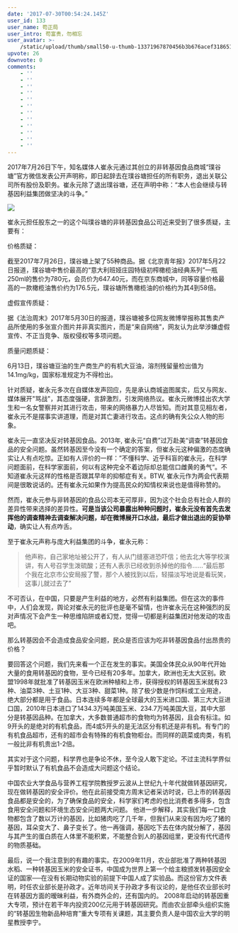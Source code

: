 ```yaml
---
date: '2017-07-30T00:54:24.145Z'
user_id: 133
user_name: 苟正局
user_intro: 苟富贵，勿相忘
user_avatar: >-
    /static/upload/thumb/small50-u-thumb-13371967870456b3b676acef31865106ee82d2d192e.png
upvote: 26
downvote: 0
comments:
    - ''
    - ''
    - ''
    - ''
    - ''
    - ''
    - ''
    - ''
    - ''
    - ''
    - ''
    - ''
---
```


2017年7月26日下午，知名媒体人崔永元通过其创立的非转基因食品商城“璞谷塘”官方微信发表公开声明称，即日起辞去在璞谷塘担任的所有职务，退出关联公司所有股份及职务。崔永元除了退出璞谷塘，还在声明中称：“本人也会继续与转基因利益集团做坚决的斗争。”

  

![](https://pincimg.com/posts/1468/c818c59f7d052dac82e8acf7a84fdd28.jpg)

  

崔永元担任股东之一的这个叫璞谷塘的非转基因食品公司近来受到了很多质疑，主要有：

价格质疑：

截至2017年7月26日，璞谷塘上架了55种商品。据《北京青年报》2017年5月22日报道，璞谷塘中售价最高的“意大利班娅庄园特级初榨橄榄油经典系列”一瓶250ml的售价为780元，会员价为647.40元，而在京东商城中，同等容量价格最高的一款橄榄油售价约为176.5元，璞谷塘所售橄榄油的价格约为其4到58倍。

虚假宣传质疑：

据《法治周末》2017年5月30日的报道，璞谷塘被多位网友微博举报称其售卖产品所使用的多张宣介图片并非真实图片，而是“来自网络”，网友认为此举涉嫌虚假宣传、不正当竞争、版权侵权等多项问题。

质量问题质疑：

6月13日，璞谷塘豆油的生产商生产的有机大豆油，溶剂残留量检出值为14.1mg/kg，国家标准规定为不得检出。   

针对质疑，崔永元多次在自媒体发声回应，先是承认商城盗图属实，后又与网友、媒体展开"骂战"，其态度强硬，言辞激烈，引发网络热议。崔永元微博挂出农大学生和一名女警察并对其进行攻击，带来的网络暴力人尽皆知。而对其意见相左者，崔永元不是摆事实讲道理，而是对其亡妻进行攻击。这点的确有失公众人物的形象。

  

崔永元一直坚决反对转基因食品。2013年, 崔永元“自费”过万赴美“调查”转基因食品的安全问题。虽然转基因至今没有一个确定的答案，但崔永元这种偏激的态度确实让人有点吃惊。正如有人评价的一样：”不懂科学、近乎科盲的崔永元，在科学问题面前，在科学家面前，何以有这种完全不着边际却总能信口雌黄的勇气“。不知道崔永元这样的性格是否跟其早年的抑郁症有关。BTW, 崔永元作为两会代表期间是很敢说话的。还有崔永元如果作为提高民众的知情权来说也是值得称赞的。

然而，崔永元参与非转基因的食品公司本无可厚非，因为这个社会总有社会人群的差异性带来选择的差异性。**可是当该公司暴露出种种问题时，崔永元没有首先去发挥他的调查精神去调查解决问题，却在微博展开口水战，最后才做出退出的妥协举动**，确实让人有点咋舌。

至于崔永元声称与庞大利益集团的斗争，崔永元称：

> 他声称，自己家地址被公开了，有人从门缝塞进恐吓信；他去北大等学校演讲，有人号召学生泼硫酸；还有人表示已经收到杀掉他的指令……“最后那个我在北京市公安局报了警，那个人被找到以后，轻描淡写地说是看玩笑，这事儿就过去了”

不可否认，在中国，只要是产生利益的地方，必然有利益集团。但在这次的事件中，人们会发现，舆论对崔永元的批评也是毫不留情，也许崔永元在这种强烈的反对声情况下会产生一种思维陷阱或者幻觉，觉得一切都是利益集团对他发动的攻击吧。

  

那么转基因会不会造成食品安全问题，民众是否应该为吃非转基因食品付出昂贵的价格？

要回答这个问题，我们先来看一个正在发生的事实。美国全体民众从90年代开始大量的食用转基因的食物，至今已经有20多年。加拿大，欧洲也无太大区别。欧盟1998年就批准了转基因玉米在欧洲种植和上市，获得授权的转基因玉米就有23种、油菜3种、土豆1种、大豆3种、甜菜1种。除了极少数是作饲料或工业用途，绝大部分都是用于食品。日本连续多年都是全球最大的玉米进口国、第三大大豆进口国，2010年日本进口了1434.3万吨美国玉米、234.7万吨美国大豆，其中大部分是转基因品种。在加拿大，大多数普通超市的食物均为转基因，且会有标注。如9开头的是绝对的有机食品，而4或5开头的是无法区分有机还是非有机。有专门的有机食品超市，还有的超市会有特殊的有机食物柜台。而同样的蔬菜或肉类，有机一般比非有机贵出1-2倍。

其实对于这个问题，科学界也是争论不休，至今没人敢下定论。不过主流科学界似乎暂时默认了有机食品不会造成大问题这个结论。

中国农业大学食品与营养工程学院教授罗云波从上世纪九十年代就做转基因研究，现在做转基因的安全评价。他在此前接受南方周末记者采访时说，已上市的转基因食品都是安全的，为了确保食品的安全，科学家们考虑的也比消费者多得多，包含食用安全问题和环境生态安全问题两大问题。 他进一步解释，其实我们每一口食物都包含了数以万计的基因，比如猪肉吃了几千年，但我们从来没有因为吃了猪的基因，耳朵变大了、鼻子变长了。他一再强调，基因吃下去在体内就分解了，基因与其产生的蛋白质在人体里不能积累，不能整合到人的基因组里，更没有代代遗传的物质基础。  

  

最后，说一个我注意到的有趣的事实。在2009年11月，农业部批准了两种转基因水稻、一种转基因玉米的安全证书，中国成为世界上第一个给主粮颁发转基因安全证的国家──在没有长期动物实验的前提下中国人成了实验品。而这份官方文件表明，时任农业部长是孙政才。近年坊间关于孙政才多有议论的，是他任农业部长时在转基因方面的暧昧利益，有外商外企的，还有国内的。 2008年启动的转基因重大专项，预计在若干年内投资200亿元用于转基因研究。而由农业部牵头组织实施的“转基因生物新品种培育”重大专项有关课题，其主要负责人是中国农业大学的明星教授李宁。
